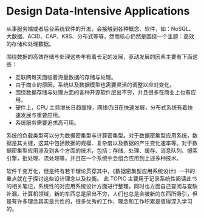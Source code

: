 # Design Data-Intensive Applications
从事服务端或者后台系统软件的开发，会接触到各种概念、软件，如：NoSQL、大数据、ACID、CAP、K8S、分布式等等，然而核心仍然是围绕一个主题：高效的存储和处理数据。

围绕数据的高效存储与处理这些年有着长足的发展，驱动发展的因素主要有下面这些：
* 互联网每天面临着海量数据的存储与处理。
* 由于商业的原因，系统以及数据模型也需要灵活的调整以应对变化。
* 围绕数据存储与处理方面的各种开源软件层出不穷，并且很多在商业上也有应用。
* 硬件上，CPU 主频增长日趋缓慢，网络仍旧在快速发展，分布式系统有着快速发展与重要应用。
* 系统服务需要追求高可用。

系统的负载类型可以分为数据密集型与计算密集型。对于数据密集型应用系统，数据是其关键，这其中包括数据的规模、复杂度以及数据的产生变化速率等。对于数据密集型应用涉及到各个方面的技术，包括：存储、处理、缓存、消息队列、搜索引擎，批处理、流处理等。并且在一个系统中会组合应用到上述多种技术。

软件千变万化，但是终有若干理论贯穿其中，《数据密集型应用系统设计》一书的重点就在于探讨这些设计理念以及权衡。 此 TOPIC 主要用于记录系统性阅读此书的相关笔记，系统性的对应用系统设计方面进行整理，同时也方面自己查阅与查缺补漏。计算机领域，新的东西总是层出不穷，人们也总是会被新的东西所吸引，但是有许多理念其实是共性的，很多优秀的工作、理念和工作积累是值得深入学习的。
